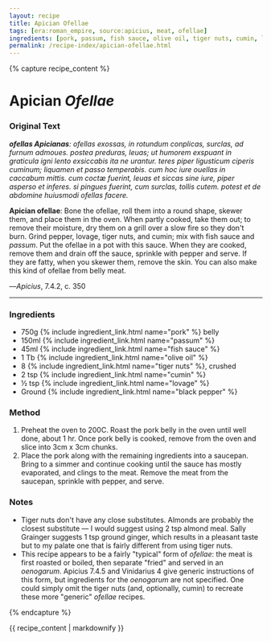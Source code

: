 ```yaml
---
layout: recipe
title: Apician Ofellae
tags: [era:roman_empire, source:apicius, meat, ofellae]
ingredients: [pork, passum, fish sauce, olive oil, tiger nuts, cumin, lovage, black pepper]
permalink: /recipe-index/apician-ofellae.html
---
```


{% capture recipe_content %}
# Apician *Ofellae*

### Original Text
***ofellas Apicianas**: ofellas exossas, in rotundum conplicas, surclas, ad furnum admoues. postea preduras, leuas; ut humorem exspuant in graticula igni lento exsiccabis ita ne urantur. teres piper ligusticum ciperis cuminum; liquamen et passo temperabis. cum hoc iure ouellas in caccabum mittis. cum coctæ fuerint, leuas et siccas sine iure, piper asperso et inferes. si pingues fuerint, cum surclas, tollis cutem. potest et de abdomine huiusmodi ofellas facere.*

**Apician ofellae**: Bone the ofellae, roll them into a round shape, skewer them, and place them in the oven. When partly cooked, take them out; to remove their moisture, dry them on a grill over a slow fire so they don't burn. Grind pepper, lovage, tiger nuts, and cumin; mix with fish sauce and *passum*. Put the ofellae in a pot with this sauce. When they are cooked, remove them and drain off the sauce, sprinkle with pepper and serve. If they are fatty, when you skewer them, remove the skin. You can also make this kind of ofellae from belly meat.

—*Apicius*, 7.4.2, c. 350

___

<!-- TODO: Add description paragraph about this specific style of ofellae -->

### Ingredients
- 750g {% include ingredient_link.html name="pork" %} belly
- 150ml {% include ingredient_link.html name="passum" %}
- 45ml {% include ingredient_link.html name="fish sauce" %}
- 1 Tb {% include ingredient_link.html name="olive oil" %}
- 8 {% include ingredient_link.html name="tiger nuts" %}, crushed
- 2 tsp {% include ingredient_link.html name="cumin" %}
- ½ tsp {% include ingredient_link.html name="lovage" %}
- Ground {% include ingredient_link.html name="black pepper" %}

### Method
1. Preheat the oven to 200C. Roast the pork belly in the oven until well done, about 1 hr. Once pork belly is cooked, remove from the oven and slice into 3cm x 3cm chunks.
2. Place the pork along with the remaining ingredients into a saucepan. Bring to a simmer and continue cooking until the sauce has mostly evaporated, and clings to the meat. Remove the meat from the saucepan, sprinkle with pepper, and serve.

### Notes
- Tiger nuts don't have any close substitutes. Almonds are probably the closest substitute — I would suggest using 2 tsp almond meal. Sally Grainger suggests 1 tsp ground ginger, which results in a pleasant taste but to my palate one that is fairly different from using tiger nuts.
- This recipe appears to be a fairly "typical" form of *ofellae*: the meat is first roasted or boiled, then separate "fried" and served in an *oenogarum*. Apicius 7.4.5 and Vinidarius 4 give generic instructions of this form, but ingredients for the *oenogarum* are not specified. One could simply omit the tiger nuts (and, optionally, cumin) to recreate these more "generic" *ofellae* recipes.

{% endcapture %}

{{ recipe_content | markdownify }} 